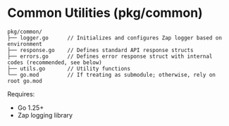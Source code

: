 # Common Utilities (pkg/common)

```
pkg/common/
├── logger.go      // Initializes and configures Zap logger based on environment
├── response.go    // Defines standard API response structs
├── errors.go      // Defines error response struct with internal codes (recommended, see below)
├── utils.go       // Utility functions
└── go.mod         // If treating as submodule; otherwise, rely on root go.mod
```

Requires:

- Go 1.25+
- Zap logging library
